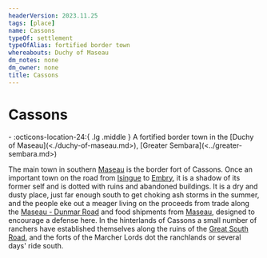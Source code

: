 ```yaml
---
headerVersion: 2023.11.25
tags: [place]
name: Cassons
typeOf: settlement
typeOfAlias: fortified border town
whereabouts: Duchy of Maseau
dm_notes: none
dm_owner: none
title: Cassons
---
```

# Cassons
<div class="grid cards ext-narrow-margin ext-one-column" markdown>
-    :octicons-location-24:{ .lg .middle } A fortified border town in the [Duchy of Maseau](<./duchy-of-maseau.md>), [Greater Sembara](<../greater-sembara.md>)  
</div>


The main town in southern [Maseau](<./duchy-of-maseau.md>) is the border fort of Cassons. Once an important town on the road from [Isingue](<../../upper-istaros/isingue.md>) to [Embry](<../sembara/heartlands/embry.md>), it is a shadow of its former self and is dotted with ruins and abandoned buildings. It is a dry and dusty place, just far enough south to get choking ash storms in the summer, and the people eke out a meager living on the proceeds from trade along the [Maseau - Dunmar Road](<../../upper-istaros/maseau-dunmar-road.md>) and food shipments from [Maseau](<./duchy-of-maseau.md>), designed to encourage a defense here. In the hinterlands of Cassons a small number of ranchers have established themselves along the ruins of the [Great South Road](<../roads/great-south-road.md>), and the forts of the Marcher Lords dot the ranchlands or several days' ride south.